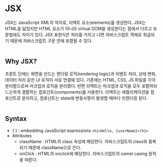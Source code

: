 # JSX
JSX는 JavaScript XML의 약자로, 리액트 요소(elements)를 생성한다. JSX는 HTML을 닮았지만 HTML 요소가 아니라 virtual DOM을 생성한다는 점에서 다르고 또 문법에도 차이가 있다. JSX 표현식은 처리를 거치고 나면 자바스크립트 객체로 취급되기 때문에 자바스크립트 구문 안에 포함될 수 있다.
<br/><br/>

## Why JSX?
프론트 단에는 화면을 만드는 렌더링 로직(rendering logic)과 이벤트 처리, 상태 변화, 데이터 처리 같은 UI 로직이 서로 연결돼 있다. 기존에는 HTML, CSS, JS 파일을 각각 분리함으로써 마크업과 로직을 분리했다. 반면 리액트는 마크업과 로직을 모두 포함하되 느슨하게 결합하는 컴포넌트(components)를 사용한다. 리액트는 애플리케이션을 컴포넌트로 분리하고, 컴포넌트는 state에 변동사항이 발생할 때마다 리렌더링 된다.
<br/><br/>

## Syntax
* { } : embedding JavaScript expressions
  `<h1>Hello, {userName}</h1>`
* Attributes
  * className : HTML의 class 속성에 해당한다. 자바스크립트의 class와 중복되기 때문에 className으로 쓴다.
  * onClick : HTML의 onclick에 해당한다. 자바스크립트의 camel casing 원칙을 따른다.
  
